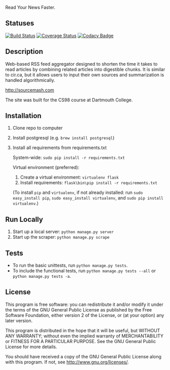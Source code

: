 Read Your News Faster.

## Statuses
[![Build Status](https://travis-ci.org/alexgerstein/Sourcemash.svg?branch=master)](https://travis-ci.org/alexgerstein/Sourcemash)
[![Coverage Status](https://coveralls.io/repos/alexgerstein/Sourcemash/badge.svg)](https://coveralls.io/r/alexgerstein/Sourcemash)
[![Codacy Badge](https://www.codacy.com/project/badge/7e1866c374c94c0783a940d0284b6d88)](https://www.codacy.com/public/gersteinalex/Sourcemash)

## Description
Web-based RSS feed aggregator designed to shorten the time it takes to read articles by combining related articles into digestible chunks. It is similar to cir.ca, but it allows users to input their own sources and summarization is handled algorithmically.

http://sourcemash.com

The site was built for the CS98 course at Dartmouth College.

## Installation
1. Clone repo to computer
2. Install postgresql (e.g. ```brew install postgresql```)
3. Install all requirements from requirements.txt
	
	System-wide: ```sudo pip install -r requirements.txt```
	
	Virtual environment (preferred):
	1. Create a virtual environment: ```virtualenv flask```
	2. Install requirements: ```flask\bin\pip install -r requirements.txt```
	
	(To install ```pip``` and ```virtualenv```, if not already installed: run ```sudo easy_install pip```, ```sudo easy_install virtualenv```, and ```sudo pip install virtualenv```.)


## Run Locally
1. Start up a local server: ```python manage.py server```
2. Start up the scraper: ```python manage.py scrape```

## Tests
* To run the basic unittests, run ```python manage.py tests```.
* To include the functional tests, run ```python manage.py tests --all``` or ```python manage.py tests -a```.

## License
This program is free software: you can redistribute it and/or modify it under the terms of the GNU General Public License as published by the Free Software Foundation, either version 2 of the License, or (at your option) any later version.

This program is distributed in the hope that it will be useful, but WITHOUT ANY WARRANTY; without even the implied warranty of MERCHANTABILITY or FITNESS FOR A PARTICULAR PURPOSE. See the GNU General Public License for more details.

You should have received a copy of the GNU General Public License along with this program. If not, see http://www.gnu.org/licenses/.
